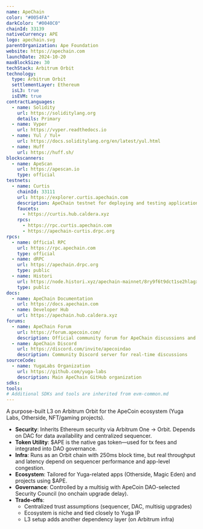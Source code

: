 ```yaml
---
name: ApeChain
color: "#0054FA"
darkColor: "#0040C0"
chainId: 33139
nativeCurrency: APE
logo: apechain.svg
parentOrganization: Ape Foundation
website: https://apechain.com
launchDate: 2024-10-20
maxBlockSize: 30
techStack: Arbitrum Orbit
technology:
  type: Arbitrum Orbit
  settlementLayer: Ethereum
  isL3: true
  isEVM: true
contractLanguages:
  - name: Solidity
    url: https://soliditylang.org
    details: Primary
  - name: Vyper
    url: https://vyper.readthedocs.io
  - name: Yul / Yul+
    url: https://docs.soliditylang.org/en/latest/yul.html
  - name: Huff
    url: https://huff.sh/
blockscanners:
  - name: ApeScan
    url: https://apescan.io
    type: official
testnets:
  - name: Curtis
    chainId: 33111
    url: https://explorer.curtis.apechain.com
    description: ApeChain testnet for deploying and testing applications before mainnet launch.
    faucets: 
      - https://curtis.hub.caldera.xyz
    rpcs:
      - https://rpc.curtis.apechain.com
      - https://apechain-curtis.drpc.org
rpcs:
  - name: Official RPC
    url: https://rpc.apechain.com
    type: official
  - name: dRPC
    url: https://apechain.drpc.org
    type: public
  - name: Histori
    url: https://node.histori.xyz/apechain-mainnet/8ry9f6t9dct1se2hlagxnd9n2a
    type: public
docs:
  - name: ApeChain Documentation
    url: https://docs.apechain.com
  - name: Developer Hub
    url: https://apechain.hub.caldera.xyz
forums:
  - name: ApeChain Forum
    url: https://forum.apecoin.com/
    description: Official community forum for ApeChain discussions and governance
  - name: ApeChain Discord
    url: https://discord.com/invite/apecoindao
    description: Community Discord server for real-time discussions
sourceCode:
  - name: YugaLabs Organization
    url: https://github.com/yuga-labs
    description: Main ApeChain GitHub organization
sdks:
tools:
# Additional SDKs and tools are inherited from evm-common.md
---
```


A purpose-built L3 on Arbitrum Orbit for the ApeCoin ecosystem (Yuga Labs, Otherside, NFT/gaming projects).

- **Security**: Inherits Ethereum security via Arbitrum One → Orbit. Depends on DAC for data availability and centralized sequencer.  
- **Token Utility**: $APE is the native gas token—used for tx fees and integrated into DAO governance.  
- **Infra**: Runs as an Orbit chain with 250ms block time, but real throughput and latency depend on sequencer performance and app-level congestion.  
- **Ecosystem**: Tailored for Yuga-related apps (Otherside, Magic Eden) and projects using $APE.  
- **Governance**: Controlled by a multisig with ApeCoin DAO-selected Security Council (no onchain upgrade delay).  
- **Trade-offs**:  
  - Centralized trust assumptions (sequencer, DAC, multisig upgrades)  
  - Ecosystem is niche and tied closely to Yuga IP  
  - L3 setup adds another dependency layer (on Arbitrum infra)  